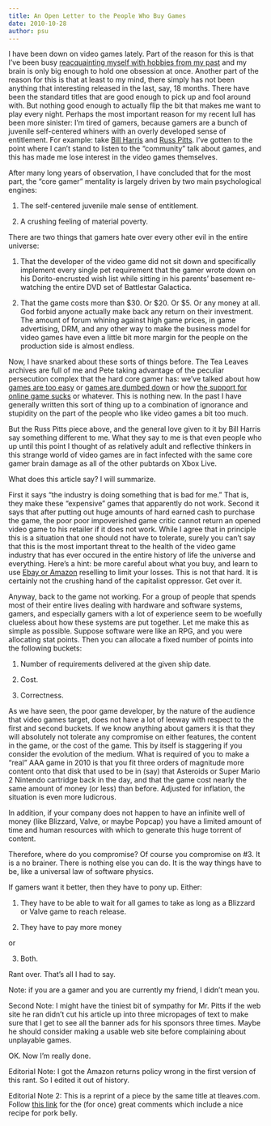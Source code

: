 ```yaml
---
title: An Open Letter to the People Who Buy Games
date: 2010-10-28
author: psu
---
```


I have been down on video games lately. Part of the reason for this is that I’ve been busy <a href="/a-telescope-in-the-city.html">reacquainting myself with hobbies from my past</a> and my brain is only big enough to hold one obsession at once. Another part of the reason for this is that at least to my mind, there simply has not been anything that interesting released in the last, say, 18 months. There have been the standard titles that are good enough to pick up and fool around with. But nothing good enough to actually flip the bit that makes me want to play every night. Perhaps the most important reason for my recent lull has been more sinister: I’m tired of gamers, because gamers are a bunch of juvenile self-centered whiners with an overly developed sense of entitlement.  For example: take <a href="http://dubiousquality.blogspot.com/2010/10/open-letter-to-people-who-
make-games.html">Bill
Harris</a> and <a href="http://www.escapistmagazine.com/articles/view/columns/writersroom/8252
-Open-Letter-to-People-Who-Make-Games">Russ
Pitts</a>. I’ve gotten to the point where I can’t stand to listen to the “community” talk about games, and this has made me lose interest in the video games themselves.

After many long years of observation, I have concluded that for the most part, the “core gamer” mentality is largely driven by two main psychological engines:

1. The self-centered juvenile male sense of entitlement.

2. A crushing feeling of material poverty.

There are two things that gamers hate over every other evil in the entire universe:

1. That the developer of the video game did not sit down and specifically implement every single pet requirement that the gamer wrote down on his Dorito-encrusted wish list while sitting in his parents’ basement re-watching the entire DVD set of Battlestar Galactica.

2. That the game costs more than $30. Or $20. Or $5. Or any money at all. God forbid anyone actually make back any return on their investment. The amount of forum whining against high game prices, in game advertising, DRM, and any other way to make the business model for video games have even a little bit more margin for the people on the production side is almost endless.

Now, I have snarked about these sorts of things before. The Tea Leaves
archives are full of me and Pete taking advantage of the peculiar persecution
complex that the hard core gamer has: we&rsquo;ve talked about how <a href="http://tleaves.com/2007/08/15/hail-to-the-hard-core/">games are too
easy</a> or <a href="http://tleaves.com/2006/05/17/dumb-and-dumber/">games are
dumbed down</a> or how <a href="http://tleaves.com/2007/03/19/they-just-dont-
care/">the
support for online game sucks</a> or whatever. This is nothing new. In the past I have generally written
this sort of thing up to a combination of ignorance and stupidity on the part
of the people who like video games a bit too much.

But the Russ Pitts piece above, and the general love given to it by Bill Harris say something different to me. What they say to me is that even people who up until this point I thought of as relatively adult and reflective thinkers in this strange world of video games are in fact infected with the same core gamer brain damage as all of the other pubtards on Xbox Live.

What does this article say? I will summarize.

First it says “the industry is doing something that is bad for me.” That is, they make these “expensive” games that apparently do not work. Second it says that after putting out huge amounts of hard earned cash to purchase the game, the poor poor impoverished game critic cannot return an opened video game to his retailer if it does not work. While I agree that in principle this is a situation that one should not have to tolerate, surely you can’t say that this is the most important threat to the health of the video game industry that has ever occured in the entire history of life the universe and everything. Here’s a hint: be more careful about what you buy, and learn to use <a href="/new-ratings-system.html">Ebay or Amazon</a> reselling to limit your losses. This is not that hard. It is certainly not the crushing hand of the capitalist oppressor. Get over it.

Anyway, back to the game not working. For a group of people that spends most of their entire lives dealing with hardware and software systems, gamers, and especially gamers with a lot of experience seem to be woefully clueless about how these systems are put together. Let me make this as simple as possible. Suppose software were like an RPG, and you were allocating stat points. Then you can allocate a fixed number of points into the following buckets:

1. Number of requirements delivered at the given ship date.

2. Cost.

3. Correctness.

As we have seen, the poor game developer, by the nature of the audience that video games target, does not have a lot of leeway with respect to the first and second buckets. If we know anything about gamers it is that they will absolutely not tolerate any compromise on either features, the content in the game, or the cost of the game. This by itself is staggering if you consider the evolution of the medium. What is required of you to make a “real” AAA game in 2010 is that you fit three orders of magnitude more content onto that disk that used to be in (say) that Asteroids or Super Mario 2 Nintendo cartridge back in the day, and that the game cost nearly the same amount of money (or less) than before. Adjusted for inflation, the situation is even more ludicrous.

In addition, if your company does not happen to have an infinite well of money (like Blizzard, Valve, or maybe Popcap) you have a limited amount of time and human resources with which to generate this huge torrent of content.

Therefore, where do you compromise? Of course you compromise on #3. It is a no brainer. There is nothing else you can do. It is the way things have to be, like a universal law of software physics.

If gamers want it better, then they have to pony up. Either:

1. They have to be able to wait for all games to take as long as a Blizzard or Valve game to reach release.

2. They have to pay more money

or

3. Both.

Rant over. That’s all I had to say.

Note: if you are a gamer and you are currently my friend, I didn’t mean you.

Second Note: I might have the tiniest bit of sympathy for Mr. Pitts if the web site he ran didn’t cut his article up into three micropages of text to make sure that I get to see all the banner ads for his sponsors three times. Maybe he should consider making a usable web site before complaining about unplayable games.

OK. Now I’m really done.

Editorial Note: I got the Amazon returns policy wrong in the first version of this rant. So I edited it out of history.

Editorial Note 2: This is a reprint of a piece by the same title at tleaves.com. Follow <a href="http://tleaves.com/2010/10/28/an-open-letter-to-the-people-who-buy-games/index.html">this link</a> for the (for once) great comments which include a nice recipe for pork belly.
